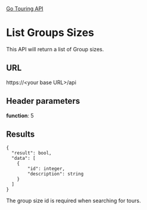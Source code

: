 [Go Touring API](GoTouringAPI.md)

# List Groups Sizes
This API will return a list of Group sizes.  


## URL
https://\<your base URL\>/api

## Header parameters
**function**: 5

## Results 
```
{
  "result": bool, 
  "data": [
    {        
        "id": integer,            
        "description": string          
    }
  ]
}
```

The group size id is required when searching for tours.